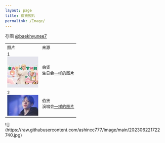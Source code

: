 ```yaml
---
layout: page
title: 伯贤照片
permalink: /Image/
---
```



存图 [@baekhyunee7](https://weibo.com/u/3694863325)



<font size=2>

<div class="row">
    <div class="span4">
        <table>
          <tr>
            <td>照片</td>
            <td>来源</td>
          </tr>
          <tr>
            <td style="vertical-align: middle">1<br><img src="https://raw.githubusercontent.com/ashincc777/image/main/202306221719916.jpg" /></td>
            <td style="vertical-align: middle">伯贤<br>生日会<a href="https://raw.githubusercontent.com/ashincc777/image/main/202306221719916.jpg">一样的图片</a></td>
          </tr> 
          <tr>
           <td style="vertical-align: middle">2<br><img src="https://raw.githubusercontent.com/ashincc777/image/main/202306221722740.jpg" /></td>
           <td style="vertical-align: middle">伯贤<br>演唱会<a href="https://raw.githubusercontent.com/ashincc777/image/main/202306221722740.jpg">一样的图片</a></td>
          </tr>
        </table>
    </div>
</div>
</font>
![](https://raw.githubusercontent.com/ashincc777/image/main/202306221722740.jpg)
